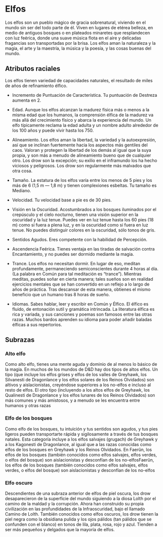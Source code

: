 # Elfos


Los elfos son un pueblo mágico de gracia sobrenatural, viviendo en el mundo sin ser del todo parte de él. Viven en lugares de etérea belleza, en medio de antiguos bosques o en
plateados minaretes que resplandecen con luz feérica, donde
una suave música flota en el aire y delicadas fragancias son
transportadas por la brisa. Los elfos aman la naturaleza y la
magia, el arte y la maestría, la música y la poesía, y las cosas
buenas del mundo.

## Atributos raciales

Los elfos tienen variedad de capacidades naturales, el resultado de miles de años de refinamiento élfico.

- Incremento de Puntuación de Característica. Tu puntuación de Destreza aumenta en 2.

- Edad. Aunque los elfos alcanzan la madurez física más o
menos a la misma edad que los humanos, la comprensión élfica de la madurez va más allá del crecimiento físico y abarca
la experiencia del mundo. Un elfo típicamente reclama la
edad adulta y un nombre adulto alrededor de los 100 años y
puede vivir hasta los 750.

- Alineamiento. Los elfos aman la libertad, la variedad y la
autoexpresión, así que se inclinan fuertemente hacia los aspectos más gentiles del caos. Valoran y protegen la libertad
de los demás al igual que la suya propia, y son más a menudo
de alineamiento bueno que de cualquier otro. Los drow son
la excepción; su exilio en el inframundo los ha hecho viciosos
y peligrosos. Los drow son regularmente más malvados que
otra cosa.

- Tamaño. La estatura de los elfos varía entre los menos de
5 pies y los más de 6 (1,5 m — 1,8 m) y tienen complexiones
esbeltas. Tu tamaño es Mediano.

- Velocidad. Tu velocidad base a pie es de 30 pies.

- Visión en la Oscuridad. Acostumbrados a los bosques
iluminados por el crepúsculo y el cielo nocturno, tienen una
visión superior en la oscuridad y la luz tenue. Puedes ver en
luz tenue hasta los 60 pies (18 m) como si fuera a plena luz, y
en la oscuridad como si fuera en luz tenue. No puedes distinguir colores en la oscuridad, sólo tonos de gris.

- Sentidos Agudos. Eres competente con la habilidad de
Percepción.

- Ascendencia Feérica. Tienes ventaja en las tiradas de
salvación contra Encantamiento, y no puedes ser dormido
mediante la magia.

- Trance. Los elfos no necesitan dormir. En lugar de eso,
meditan profundamente, permaneciendo semiconscientes
durante 4 horas al día. (La palabra en Común para tal meditación es “trance”). Mientras meditas, puedes soñar en cierta
manera; tales sueños son en realidad ejercicios mentales que
se han convertido en un reflejo a lo largo de años de práctica. Tras descansar de esta manera, obtienes el mismo beneficio
que un humano tras 8 horas de sueño.

- Idiomas. Sabes hablar, leer y escribir en Común y Élfico.
El élfico es fluido, de entonación sutil y gramática intrincada.
La literatura élfica es rica y variada, y sus canciones y poemas
son famosos entre las otras razas. Muchos bardos aprenden
su idioma para poder añadir baladas élficas a sus repertorios.


## Subrazas

### Alto elfo
Como alto elfo, tienes una mente aguda y dominio de al menos lo básico de la magia. En muchos de los mundos de D&D
hay dos tipos de altos elfos. Un tipo (que incluye los elfos grises y elfos de los valles de Greyhawk, los Silvanesti de Dragonlance y los elfos solares de los Reinos Olvidados) son altivos y aislacionistas, creyéndose superiores a los no-elfos e incluso al resto de elfos. El otro tipo (incluyendo a los altos elfos
de Greyhawk, los Qualinesti de Dragonlance y los elfos lunares de los Reinos Olvidados) son más comunes y más amistosos, y a menudo se les encuentra entre humanos y otras razas

### Elfo de los bosques
Como elfo de los bosques, tu intuición y tus sentidos son agudos, y tus pies ligeros pueden transportarte rápida y sigilosamente a través de tus bosques natales. Esta categoría incluye
a los elfos salvajes (grugach) de Greyhawk y a los Kagonesti
de Dragonlance, al igual que a las razas conocidas como elfos
de los bosques en Greyhawk y los Reinos Olvidados. En Faerûn, los elfos de los bosques (también conocidos como elfos salvajes, elfos verdes, o elfos del bosque) son aislacionistas y desconfían de los no-elfosFaerûn, los elfos de los bosques (también conocidos como elfos salvajes, elfos verdes, o elfos del bosque) son aislacionistas y desconfían de los no-elfos

### Elfo oscuro
Descendientes de una subraza anterior de elfos de piel oscura, los drow desaparecieron de la superficie del mundo siguiendo a la diosa Lolth por el camino de la maldad y la corrupción. Ahora han construido su propia civilización en las
profundidades de la Infraoscuridad, bajo el llamado Camino
de Lolth. También conocidos como elfos oscuros, los drow
tienen la piel negra como la obsidiana pulida y los ojos pálidos
(tan pálidos que se confunden con el blanco) en tonos de lila,
plata, rosa, rojo y azul. Tienden a ser más pequeños y delgados que la mayoría de elfos.
